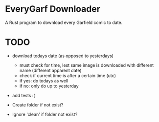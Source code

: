 # EveryGarf Downloader

A Rust program to download every Garfield comic to date.

# TODO

- download todays date (as opposed to yesterdays)
    - must check for time, lest same image is downloaded with different name (different apparent date)
    - check if current time is after a certain time (utc)
    - if yes: do todays as well
    - if no: only do up to yesterday

- add tests :(

- Create folder if not exist?
- Ignore 'clean' if folder not exist?


